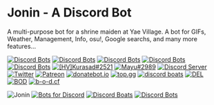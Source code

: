 # Jonin - A Discord Bot
A multi-purpose bot for a shrine maiden at Yae Village. A bot for GIFs, Weather, Management, Info, osu!, Google searchs, and many more features...

[![Discord Bots](https://top.gg/api/widget/status/662517805983334416.svg?noavatar=true)](https://top.gg/bot/662517805983334416)
[![Discord Bots](https://top.gg/api/widget/servers/662517805983334416.svg?noavatar=true)](https://top.gg/bot/662517805983334416)
[![Discord Bots](https://top.gg/api/widget/upvotes/662517805983334416.svg?noavatar=true)](https://top.gg/bot/662517805983334416)
[![Discord Bots](https://top.gg/api/widget/lib/662517805983334416.svg?noavatar=true)](https://top.gg/bot/662517805983334416)
[![Discord Bots](https://top.gg/api/widget/owner/662517805983334416.svg?noavatar=true)](https://top.gg/bot/662517805983334416)
[![[HV]Kurasad#2521](https://img.shields.io/badge/Creator-%5BHV%5DKurasad%232521-%23ff0092)](https://twitter.com/KurasadHV)
[![Mayu#2989](https://img.shields.io/badge/Co--creator-Mayu%20%232989-%23ff0092)](https://twitter.com/iMayuDev)
[![Discord Server](https://discordapp.com/api/guilds/666312150775758853/widget.png)](https://discord.gg/H5PwwSJ)
[![Twitter](https://img.shields.io/twitter/follow/KurasadHV?style=flat-square)](https://twitter.com/KurasadHV)
[![Patreon](https://img.shields.io/badge/Donate-Patreon-%23F96854)](https://www.patreon.com/jonin)
[![donatebot.io](https://img.shields.io/badge/Donate-donatebot.io-%23688ADA)](https://donatebot.io/checkout/666312150775758853)
[![top.gg](https://img.shields.io/badge/View%20on-top.gg-%23688ADA)](https://top.gg/bot/662517805983334416)
[![discord boats](https://img.shields.io/badge/View%20on-Discord%20Boats-%23688ADA)](https://discord.boats/bot/662517805983334416)
[![DEL](https://img.shields.io/badge/View%20on-DEL-%23688ADA)](https://discordextremelist.xyz/bots/662517805983334416)
[![BOD](https://img.shields.io/badge/View%20on-BOD-%23688ADA)](https://botsfordiscord.com/bot/662517805983334416)
[![b-o-d.cf](https://img.shields.io/badge/View%20on-b--o--d.cf-%23688ADA)](https://www.b-o-d.cf/bots/662517805983334416)

![Jonin](https://i.imgur.com/vvZmwmv.png "Hello, I am Jonin, a discord bot made by [HV]Kurasad#2521 and Mayu#2989, I am a multi-purpose bot for a shrine maiden at Yae Village. A bot for GIFs, Weather, Management, Info, osu!, Google searches, and many more features. If you liked Jonin, vote or donate!")
[![Bots for Discord](https://botsfordiscord.com/api/bot/662517805983334416/widget)](https://botsfordiscord.com/bots/662517805983334416)
[![Discord Boats](https://discord.boats/api/widget/662517805983334416)](https://discord.boats/bot/662517805983334416)
[![Discord Bots](https://top.gg/api/widget/662517805983334416.svg?usernamecolor=C0C0C0&topcolor=191919&middlecolor=191919&certifiedcolor=FF0092&datacolor=C0C0C0&labelcolor=FF0092&highlightcolor=232529)](https://top.gg/bot/662517805983334416)
